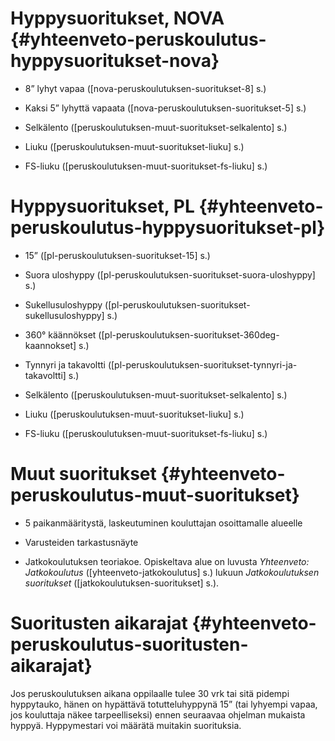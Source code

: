  Hyppysuoritukset, NOVA  {#yhteenveto-peruskoulutus-hyppysuoritukset-nova}
========================

-   8” lyhyt vapaa (\[nova-peruskoulutuksen-suoritukset-8\] s.)

-   Kaksi 5” lyhyttä vapaata
    (\[nova-peruskoulutuksen-suoritukset-5\] s.)

-   Selkälento (\[peruskoulutuksen-muut-suoritukset-selkalento\] s.)

-   Liuku (\[peruskoulutuksen-muut-suoritukset-liuku\] s.)

-   FS-liuku (\[peruskoulutuksen-muut-suoritukset-fs-liuku\] s.)

 Hyppysuoritukset, PL  {#yhteenveto-peruskoulutus-hyppysuoritukset-pl}
======================

-   15” (\[pl-peruskoulutuksen-suoritukset-15\] s.)

-   Suora uloshyppy
    (\[pl-peruskoulutuksen-suoritukset-suora-uloshyppy\] s.)

-   Sukellusuloshyppy
    (\[pl-peruskoulutuksen-suoritukset-sukellusuloshyppy\] s.)

-   360° käännökset
    (\[pl-peruskoulutuksen-suoritukset-360deg-kaannokset\] s.)

-   Tynnyri ja takavoltti
    (\[pl-peruskoulutuksen-suoritukset-tynnyri-ja-takavoltti\] s.)

-   Selkälento (\[peruskoulutuksen-muut-suoritukset-selkalento\] s.)

-   Liuku (\[peruskoulutuksen-muut-suoritukset-liuku\] s.)

-   FS-liuku (\[peruskoulutuksen-muut-suoritukset-fs-liuku\] s.)

 Muut suoritukset  {#yhteenveto-peruskoulutus-muut-suoritukset}
==================

-   5 paikanmääritystä, laskeutuminen kouluttajan osoittamalle alueelle

-   Varusteiden tarkastusnäyte

-   Jatkokoulutuksen teoriakoe. Opiskeltava alue on luvusta *Yhteenveto:
    Jatkokoulutus* (\[yhteenveto-jatkokoulutus\] s.) lukuun
    *Jatkokoulutuksen suoritukset*
    (\[jatkokoulutuksen-suoritukset\] s.).

 Suoritusten aikarajat  {#yhteenveto-peruskoulutus-suoritusten-aikarajat}
=======================

Jos peruskoulutuksen aikana oppilaalle tulee 30 vrk tai sitä pidempi
hyppytauko, hänen on hypättävä totutteluhyppynä 15” (tai lyhyempi vapaa,
jos kouluttaja näkee tarpeelliseksi) ennen seuraavaa ohjelman mukaista
hyppyä. Hyppymestari voi määrätä muitakin suorituksia.
